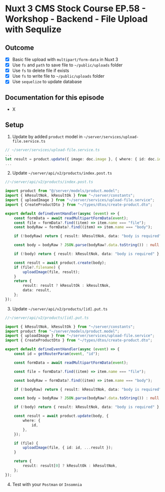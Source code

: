 # Nuxt 3 CMS Stock Course EP.58 - Workshop - Backend - File Upload with Sequlize

## Outcome

-   [x] Basic file upload with `multipart/form-data` in Nuxt 3
-   [x] Use `fs` and `path` to save file to `~/public/uploads` folder
-   [x] Use `fs` to delete file if exists
-   [x] Use `fs` to write file to `~/public/uploads` folder
-   [x] Use `sequelize` to update database

## Documentation for this episode

-   X

## Setup

1. Update by added `product` model in `~/server/services/upload-file.service.ts`

```ts
// ~/server/services/upload-file.service.ts
...
let result = product.update({ image: doc.image }, { where: { id: doc.id } });
...
```

2. Update `~/server/api/v2/products/index.post.ts`

```ts
//~/server/api/v2/products/index.post.ts

import product from "@/server/models/product.model";
import { kResultNok, kResultOk } from "~/server/constants";
import { uploadImage } from "~/server/services/upload-file.service";
import { CreateProductDto } from "~/types/dtos/create-product.dto";

export default defineEventHandler(async (event) => {
    const formData = await readMultipartFormData(event);
    const file = formData?.find((item) => item.name === "file");
    const bodyRaw = formData?.find((item) => item.name === "body");

    if (!bodyRaw) return { result: kResultNok, data: "body is required" };

    const body = bodyRaw ? JSON.parse(bodyRaw?.data.toString()) : null;

    if (!body) return { result: kResultNok, data: "body is required" };

    const result = await product.create(body);
    if (file?.filename) {
        uploadImage(file, result);
    }
    return {
        result: result ? kResultOk : kResultNok,
        data: result,
    };
});
```

3. Update `~/server/api/v2/products/[id].put.ts`

```ts
//~/server/api/v2/products/[id].put.ts

import { kResultNok, kResultOk } from "~/server/constants";
import product from "~/server/models/product.model";
import { uploadImage } from "~/server/services/upload-file.service";
import { CreateProductDto } from "~/types/dtos/create-product.dto";

export default defineEventHandler(async (event) => {
    const id = getRouterParam(event, "id");

    const formData = await readMultipartFormData(event);

    const file = formData?.find((item) => item.name === "file");

    const bodyRaw = formData?.find((item) => item.name === "body");

    if (!bodyRaw) return { result: kResultNok, data: "body is required" };

    const body = bodyRaw ? JSON.parse(bodyRaw?.data.toString()) : null;

    if (!body) return { result: kResultNok, data: "body is required" };

    const result = await product.update(body, {
        where: {
            id,
        },
    });

    if (file) {
        uploadImage(file, { id: id, ...result });
    }

    return {
        result: result[0] ? kResultOk : kResultNok,
    };
});
```

4. Test with your `Postman` or `Insomnia`
